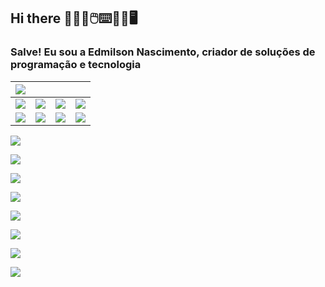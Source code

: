 ## Hi there 👨🏽‍💻🖱️⌨️💾💾🖥️

### Salve! Eu sou a Edmilson Nascimento, criador de soluções de programação e tecnologia <i class="fas fa-desktop"></i>

| <a href="https://instagram.com/edmilson_nascimento" target="_blank"><img src="https://img.shields.io/badge/SAP-0FAAFF?style=for-the-badge&logo=sap&logoColor=white" target="_blank"></a> |  |  | |
| :--- |:---------- |:------------ | :------------ |
| <img src="https://img.shields.io/badge/JavaScript-323330?style=for-the-badge&logo=javascript&logoColor=F7DF1E" target="_blank">  | <img src="https://img.shields.io/badge/MySQL-005C84?style=for-the-badge&logo=mysql&logoColor=white" target="_blank">  | <a href="https://www.linkedin.com/in/nascimentoedmilson" target="_blank"><img src="https://img.shields.io/badge/PHP-777BB4?style=for-the-badge&logo=php&logoColor=white" target="_blank"></a>  | <a href="https://www.linkedin.com/in/nascimentoedmilson" target="_blank"><img src="https://img.shields.io/badge/HTML5-E34F26?style=for-the-badge&logo=html5&logoColor=white" target="_blank"></a> |
| <a href="https://www.linkedin.com/in/nascimentoedmilson" target="_blank"><img src="https://img.shields.io/badge/GIT-E44C30?style=for-the-badge&logo=git&logoColor=white" target="_blank"></a> | <a href="https://www.linkedin.com/in/nascimentoedmilson" target="_blank"><img src="https://img.shields.io/badge/GitHub-100000?style=for-the-badge&logo=github&logoColor=white" target="_blank"></a> | <a href="https://www.linkedin.com/in/nascimentoedmilson" target="_blank"><img src="https://img.shields.io/badge/GitLab-330F63?style=for-the-badge&logo=gitlab&logoColor=white" target="_blank"></a> | <a href="https://www.linkedin.com/in/nascimentoedmilson" target="_blank"><img src="https://img.shields.io/badge/Azure_DevOps-0078D7?style=for-the-badge&logo=azure-devops&logoColor=white" target="_blank"></a> |
  
  

<img src="https://img.shields.io/badge/-Instagram-%23E4405F?style=for-the-badge&logo=instagram&logoColor=white" target="_blank">

  <a href="https://instagram.com/edmilson_nascimento" target="_blank"><img src="https://img.shields.io/badge/-Instagram-%23E4405F?style=for-the-badge&logo=instagram&logoColor=white" target="_blank"></a>

  <a href="https://facebook.com/nascimento.edmilson" target="_blank"><img src="https://img.shields.io/badge/Facebook-1877F2?style=for-the-badge&logo=facebook&logoColor=white" target="_blank"></a>

 <a href="https://discord.gg/edmilson2706" target="_blank"><img src="https://img.shields.io/badge/Discord-7289DA?style=for-the-badge&logo=discord&logoColor=white" target="_blank"></a> 

  <a href = "mailto:nascimento@abapconsulting.com.br"><img src="https://img.shields.io/badge/-Gmail-%23333?style=for-the-badge&logo=gmail&logoColor=white" target="_blank"></a>

  <a href="https://www.linkedin.com/in/nascimentoedmilson" target="_blank"><img src="https://img.shields.io/badge/-LinkedIn-%230077B5?style=for-the-badge&logo=linkedin&logoColor=white" target="_blank"></a> 

  <a href="https://www.linkedin.com/in/nascimentoedmilson" target="_blank"><img src="https://img.shields.io/badge/ChatGPT-74aa9c?style=for-the-badge&logo=openai&logoColor=white" target="_blank"></a> 

  <a href="https://www.linkedin.com/in/nascimentoedmilson" target="_blank"><img src="https://img.shields.io/badge/Telegram-2CA5E0?style=for-the-badge&logo=telegram&logoColor=white" target="_blank"></a> 
  
  